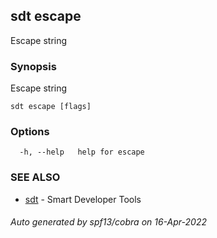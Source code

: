 ## sdt escape

Escape string

### Synopsis

Escape string

```
sdt escape [flags]
```

### Options

```
  -h, --help   help for escape
```

### SEE ALSO

* [sdt](sdt.md)	 - Smart Developer Tools

###### Auto generated by spf13/cobra on 16-Apr-2022
